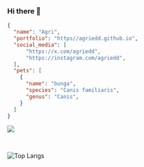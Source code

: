### Hi there 👋
```json
{
  "name": "Agri",
  "portfolio": "https//agriedd.github.io",
  "social_media": [
      "https://x.com/agriedd",
      "https://instagram.com/agriedd",
  ],
  "pets": [
    {
      "name": "bunga",
      "species": "Canis familiaris",
      "genus": "Canis",
    }
  ]
}
```
<!--
**agriedd/agriedd** is a ✨ _special_ ✨ repository because its `README.md` (this file) appears on your GitHub profile.

Here are some ideas to get you started:

- 🔭 I’m currently working on ...
- 🌱 I’m currently learning ...
- 👯 I’m looking to collaborate on ...
- 🤔 I’m looking for help with ...
- 💬 Ask me about ...
- 📫 How to reach me: ...
- 😄 Pronouns: ...
- ⚡ Fun fact: ...
-->

![](https://komarev.com/ghpvc/?username=agriedd)

<br/>

![Top Langs](https://github-readme-stats.vercel.app/api/top-langs/?username=agriedd&layout=compact)

